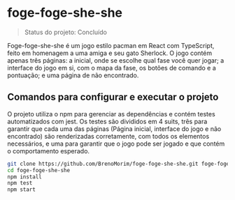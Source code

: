 # foge-foge-she-she

> Status do projeto: Concluído

Foge-foge-she-she é um jogo estilo pacman em React com TypeScript, feito em homenagem a uma amiga e seu gato Sherlock. O jogo contém apenas três páginas: a inicial, onde se escolhe qual fase você quer jogar; a interface do jogo em si, com o mapa da fase, os botões de comando e a pontuação; e uma página de não encontrado.

## Comandos para configurar e executar o projeto

O projeto utiliza o npm para gerenciar as dependências e contém testes automatizados com jest. Os testes são divididos em 4 suits, três para garantir que cada uma das páginas (Página inicial, interface do jogo e não encontrado) são renderizadas corretamente, com todos os elementos necessários, e uma para garantir que o jogo pode ser jogado e que contém o comportamento esperado.

```bash
git clone https://github.com/BrenoMorim/foge-foge-she-she.git foge-foge-she-she
cd foge-foge-she-she
npm install
npm test
npm start
```
